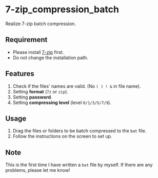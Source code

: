 # 7-zip_compression_batch
Realize 7-zip batch compression.

## Requirement
- Please install [7-zip](https://www.7-zip.org/) first.
- Do not change the installation path.

## Features
1. Check if the files' names are valid. (No ``( ) ! &`` in file name).
2. Setting **format** (`7z` or `zip`).
3. Setting **password**.
4. Setting **compressing level** (level `0/1/3/5/7/9`).

## Usage
1. Drag the files or folders to be batch compressed to the `bat` file.
2. Follow the instructions on the screen to set up.

## Note
This is the first time I have written a `bat` file by myself. If there are any problems, please let me know!
